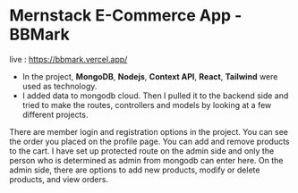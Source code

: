 # Mernstack E-Commerce App - **BBMark**

live : https://bbmark.vercel.app/

* In the project, **MongoDB**, **Nodejs**, **Context API**, **React**, **Tailwind** were used as technology.
* I added data to mongodb cloud. Then I pulled it to the backend side and tried to make the routes, controllers and models by looking at a few different projects.

There are member login and registration options in the project. You can see the order you placed on the profile page. You can add and remove products to the cart. I have set up protected route on the admin side and only the person who is determined as admin from mongodb can enter here. On the admin side, there are options to add new products, modify or delete products, and view orders.
